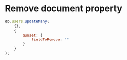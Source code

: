 # Remove document property

```js
db.users.updateMany(
	{},
	{
		$unset: {
			fieldToRemove: ""
		}
	}
);
```
